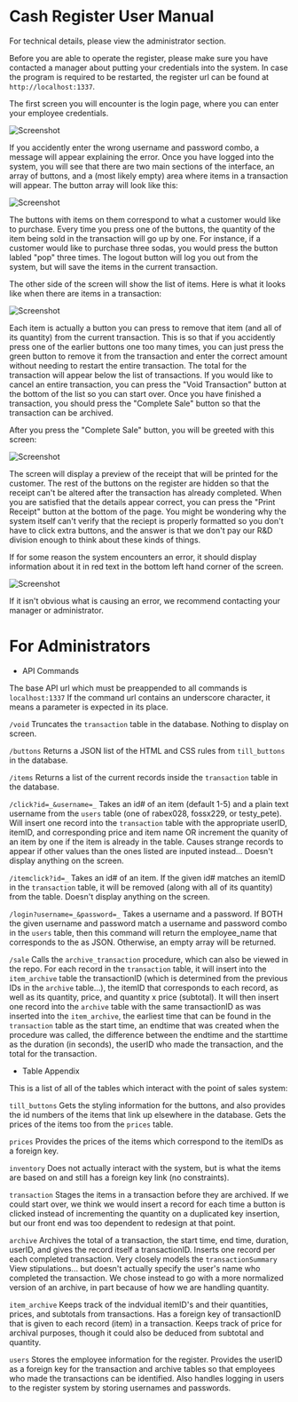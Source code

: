 # Cash Register User Manual

For technical details, please view the administrator section.

Before you are able to operate the register, please make sure you have contacted
a manager about putting your credentials into the system. In case the program
is required to be restarted, the register url can be found at `http://localhost:1337`.

The first screen you will encounter is the login page, where you can enter
your employee credentials.

![Screenshot](screenshots/login.png)

If you accidently enter the wrong username and password combo, a message will
appear explaining the error. Once you have logged into the system, you will
see that there are two main sections of the interface, an array of buttons,
and a (most likely empty) area where items in a transaction will appear.
The button array will look like this:

![Screenshot](screenshots/buttons.png)

The buttons with items on them correspond to what a customer would like to purchase. Every
time you press one of the buttons, the quantity of the item being sold in the transaction
will go up by one. For instance, if a customer would like to purchase three sodas, you would
press the button labled "pop" three times. The logout button will log you out from the
system, but will save the items in the current transaction.

The other side of the screen will show the list of items. Here is what it looks like
when there are items in a transaction:

![Screenshot](screenshots/items.png)

Each item is actually a button you can press to remove that item (and all of its quantity)
from the current transaction. This is so that if you accidently press one of the earlier
buttons one too many times, you can just press the green button to remove it from the 
transaction and enter the correct amount without needing to restart the entire transaction.
The total for the transaction will appear below the list of transactions. If you would like
to cancel an entire transaction, you can press the "Void Transaction" button at the bottom
of the list so you can start over. Once you have finished a transaction, you should press
the "Complete Sale" button so that the transaction can be archived.

After you press the "Complete Sale" button, you will be greeted with this screen:

![Screenshot](screenshots/receipt.png)

The screen will display a preview of the receipt that will be printed for the customer.
The rest of the buttons on the register are hidden so that the receipt can't be altered after the transaction has already completed.
When you are satisfied that the details appear correct, you can press the "Print Receipt"
button at the bottom of the page. You might be wondering why the system itself 
can't verify that the reciept is properly formatted so you don't have to click extra
buttons, and the answer is that we don't pay our R&D division enough to think about these
kinds of things.

If for some reason the system encounters an error, it should display information
about it in red text in the bottom left hand corner of the screen.


![Screenshot](screenshots/error.png)

If it isn't obvious what is causing an error, we recommend contacting your manager or administrator.


# For Administrators

* API Commands

The base API url which must be preappended to all commands is `localhost:1337`
If the command url contains an underscore character, it means a parameter is expected in its place.

`/void` Truncates the `transaction` table in the database. Nothing to display on screen.

`/buttons` Returns a JSON list of the HTML and CSS rules from `till_buttons` in the database.

`/items` Returns a list of the current records inside the `transaction` table in the database.

`/click?id=_&username=_` Takes an id# of an item (default 1-5) and a plain text username from the `users` table
(one of rabex028, fossx229, or testy_pete). Will insert one record into the `transaction` table with the appropriate userID, itemID, and corresponding price and item name OR increment the quanity of an item by one if the item is already in the table. Causes strange records to appear if other values than the ones listed are inputed instead... Doesn't display anything on the screen.

`/itemclick?id=_` Takes an id# of an item. If the given id# matches an itemID in the `transaction` table, it will be removed
(along with all of its quantity) from the table. Doesn't display anything on the screen.

`/login?username=_&password=_` Takes a username and a password. If BOTH the given username and password match a username and password
combo in the `users` table, then this command will return the employee_name that corresponds to the as JSON. Otherwise, an empty
array will be returned.

`/sale` Calls the `archive_transaction` procedure, which can also be viewed in the repo. For each record in the `transaction` table, it will insert into the `item_archive` table the transactionID (which is determined from the previous IDs in the `archive` table...),
the itemID that corresponds to each record, as well as its quantity, price, and quantity x price (subtotal). It will then insert one
record into the `archive` table with the same transactionID as was inserted into the `item_archive`, the earliest time that can be found in the `transaction` table as the start time, an endtime that was created when the procedure was called, the difference between the
endtime and the starttime as the duration (in seconds), the userID who made the transaction, and the total for the transaction.

* Table Appendix

This is a list of all of the tables which interact with the point of sales system:

`till_buttons` Gets the styling information for the buttons, and also provides the id numbers of the items that link up elsewhere in the database. Gets the prices of the items too from the `prices` table.

`prices` Provides the prices of the items which correspond to the itemIDs as a foreign key.

`inventory` Does not actually interact with the system, but is what the items are based on and still has a foreign key link (no constraints).

`transaction` Stages the items in a transaction before they are archived. If we could start over, we think we would insert a record
for each time a button is clicked instead of incrementing the quantity on a duplicated key insertion, but our front end was too dependent to redesign at that point.

`archive` Archives the total of a transaction, the start time, end time, duration, userID, and gives the record itself a transactionID. Inserts one record per each completed transaction. Very closely models the `transactionSummary` View stipulations... but doesn't actually specify the user's name who completed the transaction. We chose instead to go with a more normalized version of an archive, in part because of how we are handling quantity.

`item_archive` Keeps track of the indvidual itemID's and their quantities, prices, and subtotals from transactions. Has a foreign
key of transactionID that is given to each record (item) in a transaction. Keeps track of price for archival purposes, though it could also be deduced from subtotal and quantity.

`users` Stores the employee information for the register. Provides the userID as a foreign key for the transaction and
archive tables so that employees who made the transactions can be identified. Also handles logging in users to the register system
by storing usernames and passwords.


